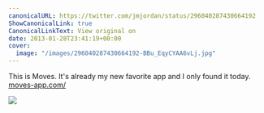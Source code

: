 ```yaml
---
canonicalURL: https://twitter.com/jmjordan/status/296040287430664192
ShowCanonicalLink: true
CanonicalLinkText: View original on
date: 2013-01-28T23:41:19+00:00
cover:
  image: "/images/296040287430664192-BBu_EqyCYAA6vLj.jpg"
---
```

This is Moves. It's already my new favorite app and I only found it today.  [moves-app.com/](https://moves-app.com/) 

![](/images/296040287430664192-BBu_EqyCYAA6vLj.jpg)